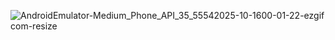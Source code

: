 
![AndroidEmulator-Medium_Phone_API_35_55542025-10-1600-01-22-ezgif com-resize](https://github.com/user-attachments/assets/2c303b03-2c49-4d6f-a148-9fadc9f748d4)
